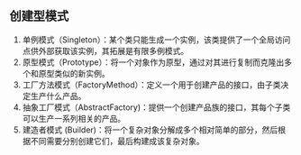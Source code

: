 ## 创建型模式
1. 单例模式（Singleton）：某个类只能生成一个实例，该类提供了一个全局访问点供外部获取该实例，其拓展是有限多例模式。
2. 原型模式（Prototype）：将一个对象作为原型，通过对其进行复制而克隆出多个和原型类似的新实例。
3. 工厂方法模式（FactoryMethod）：定义一个用于创建产品的接口，由子类决定生产什么产品。
4. 抽象工厂模式（AbstractFactory)：提供一个创建产品族的接口，其每个子类可以生产一系列相关的产品。
5. 建造者模式 (Builder)：将一个复杂对象分解成多个相对简单的部分，然后根据不同需要分别创建它们，最后构建成该复杂对象。
